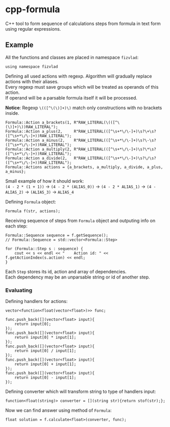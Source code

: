 # cpp-formula

C++ tool to form sequence of calculations steps from formula in text form using regular expressions.


## Example

All the functions and classes are placed in namespace `fizvlad`:

    using namespace fizvlad

Defining all used actions with regexp. Algorithm will gradually replace actions with their aliases.  
Every regexp must save groups which will be treated as operands of this action.  
If operand will be a parsable formula itself it will be processed.

**Notice**: Regexp `\(([^\(\)]+)\)` match only constructions with no brackets inside.

    Formula::Action a_brackets(1, R"RAW_LITERAL(\(([^\(\)]+)\))RAW_LITERAL");  
    Formula::Action a_plus(2,     R"RAW_LITERAL(([^\s+*\/\-]+)\s?\+\s?([^\s+*\/\-]+))RAW_LITERAL");  
    Formula::Action a_minus(2,    R"RAW_LITERAL(([^\s+*\/\-]+)\s?\-\s?([^\s+*\/\-]+))RAW_LITERAL");
    Formula::Action a_multiply(2, R"RAW_LITERAL(([^\s+*\/\-]+)\s?\*\s?([^\s+*\/\-]+))RAW_LITERAL");
    Formula::Action a_divide(2,   R"RAW_LITERAL(([^\s+*\/\-]+)\s?\/\s?([^\s+*\/\-]+))RAW_LITERAL");
    Formula::Actions actions = {a_brackets, a_multiply, a_divide, a_plus, a_minus};

Small example of how it should work:  
`(4 - 2 * (1 + 1))` → `(4 - 2 * (ALIAS_0))` → `(4 - 2 * ALIAS_1)` → `(4 - ALIAS_2)` → `(ALIAS_3)` → `ALIAS_4`

Defining `Formula` object:

    Formula f(str, actions);

Receiving sequence of steps from `Formula` object and outputing info on each step:

    Formula::Sequence sequence = f.getSequence();
    // Formula::Sequence = std::vector<Formula::Step>

    for (Formula::Step s : sequence) {
        cout << s << endl << "    Action id: " << f.getActionIndex(s.action) << endl;
    }

Each `Step` stores its id, action and array of dependencies.  
Each dependency may be an unparsable string or id of another step.

### Evaluating

Defining handlers for actions:

    vector<function<float(vector<float>)>> func;

    func.push_back([](vector<float> input){
        return input[0];
    });
    func.push_back([](vector<float> input){
        return input[0] * input[1];
    });
    func.push_back([](vector<float> input){
        return input[0] / input[1];
    });
    func.push_back([](vector<float> input){
        return input[0] + input[1];
    });
    func.push_back([](vector<float> input){
        return input[0] - input[1];
    });

Defining converter which will transform string to type of handlers input:

    function<float(string)> converter = [](string str){return stof(str);};

Now we can find answer using method of `Formula`:

    float solution = f.calculate<float>(converter, func);
